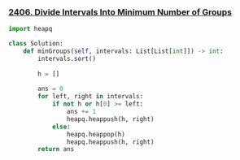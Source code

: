 ### [2406. Divide Intervals Into Minimum Number of Groups](https://leetcode.com/problems/divide-intervals-into-minimum-number-of-groups)

```python
import heapq

class Solution:
    def minGroups(self, intervals: List[List[int]]) -> int:
        intervals.sort()
        
        h = []
        
        ans = 0
        for left, right in intervals:
            if not h or h[0] >= left:
                ans += 1
                heapq.heappush(h, right)
            else:
                heapq.heappop(h)
                heapq.heappush(h, right)
        return ans
```

